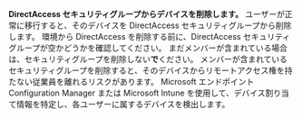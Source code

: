 **DirectAccess セキュリティグループからデバイスを削除します。** ユーザーが正常に移行すると、そのデバイスを DirectAccess セキュリティグループから削除します。 環境から DirectAccess を削除する前に、DirectAccess セキュリティグループが空かどうかを確認してください。 まだメンバーが含まれている場合は、セキュリティグループを削除しない**で**ください。 メンバーが含まれているセキュリティグループを削除すると、そのデバイスからリモートアクセス権を持たない従業員を離れるリスクがあります。 Microsoft エンドポイント Configuration Manager または Microsoft Intune を使用して、デバイス割り当て情報を特定し、各ユーザーに属するデバイスを検出します。 